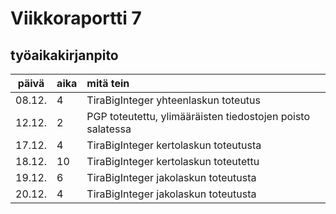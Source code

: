 # Viikkoraportti 7

## työaikakirjanpito
| päivä | aika | mitä tein  |
| :----:|:-----| :-----|
| 08.12. | 4   | TiraBigInteger yhteenlaskun toteutus |
| 12.12. | 2   | PGP toteutettu, ylimääräisten tiedostojen poisto salatessa |
| 17.12. | 4   | TiraBigInteger kertolaskun toteutusta |
| 18.12. | 10  | TiraBigInteger kertolaskun toteutettu |
| 19.12. | 6   | TiraBigInteger jakolaskun toteutusta |
| 20.12. | 4   | TiraBigInteger jakolaskun toteutusta |
